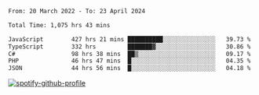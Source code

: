 <!--START_SECTION:waka-->

```txt
From: 20 March 2022 - To: 23 April 2024

Total Time: 1,075 hrs 43 mins

JavaScript        427 hrs 21 mins ██████████░░░░░░░░░░░░░░░   39.73 %
TypeScript        332 hrs         ███████▓░░░░░░░░░░░░░░░░░   30.86 %
C#                98 hrs 38 mins  ██▒░░░░░░░░░░░░░░░░░░░░░░   09.17 %
PHP               46 hrs 47 mins  █░░░░░░░░░░░░░░░░░░░░░░░░   04.35 %
JSON              44 hrs 56 mins  █░░░░░░░░░░░░░░░░░░░░░░░░   04.18 %
```

<!--END_SECTION:waka-->
[![spotify-github-profile](https://spotify-github-profile.vercel.app/api/view?uid=c00zprrvy9xiloa9qnco3hmng&cover_image=true&theme=novatorem&show_offline=false&background_color=121212&bar_color=53b14f&bar_color_cover=false)](https://spotify-github-profile.vercel.app/api/view?uid=c00zprrvy9xiloa9qnco3hmng&redirect=true)



